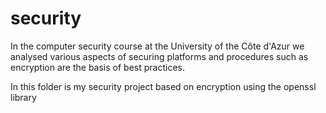 # security

In the computer security course at the University of the Côte d'Azur we analysed various aspects of securing platforms and procedures such as encryption are the basis of best practices.

In this folder is my security project based on encryption using the openssl library
